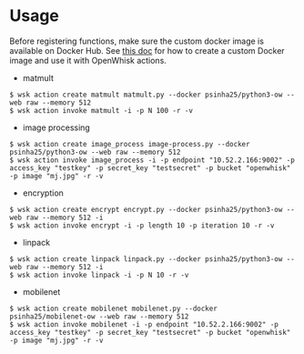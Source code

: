 # Usage
Before registering functions, make sure the custom docker image is available on Docker Hub. See [this doc](https://github.com/neerajas-group/openwhisk-benchmarks/blob/master/docs/docker-actions.md) for how to create a custom Docker image and use it with OpenWhisk actions.

- matmult
```console
$ wsk action create matmult matmult.py --docker psinha25/python3-ow --web raw --memory 512
$ wsk action invoke matmult -i -p N 100 -r -v
```
- image processing
```console
$ wsk action create image_process image-process.py --docker psinha25/python3-ow --web raw --memory 512
$ wsk action invoke image_process -i -p endpoint "10.52.2.166:9002" -p access_key "testkey" -p secret_key "testsecret" -p bucket "openwhisk" -p image "mj.jpg" -r -v
```
- encryption
```console
$ wsk action create encrypt encrypt.py --docker psinha25/python3-ow --web raw --memory 512 -i
$ wsk action invoke encrypt -i -p length 10 -p iteration 10 -r -v
```

- linpack
```console
$ wsk action create linpack linpack.py --docker psinha25/python3-ow --web raw --memory 512 -i
$ wsk action invoke linpack -i -p N 10 -r -v
```

- mobilenet
```console
$ wsk action create mobilenet mobilenet.py --docker psinha25/mobilenet-ow --web raw --memory 512
$ wsk action invoke mobilenet -i -p endpoint "10.52.2.166:9002" -p access_key "testkey" -p secret_key "testsecret" -p bucket "openwhisk" -p image "mj.jpg" -r -v
```
